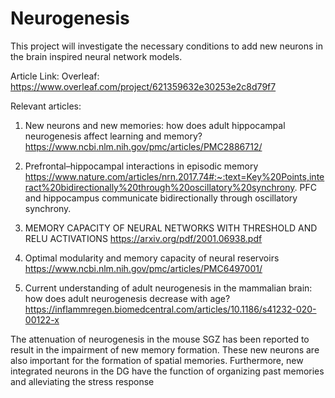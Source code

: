 
# Neurogenesis

This project will investigate the necessary conditions to add new neurons in the brain inspired neural network models.  

Article Link:
Overleaf:
https://www.overleaf.com/project/621359632e30253e2c8d79f7


Relevant articles:

1. New neurons and new memories: how does adult hippocampal neurogenesis affect learning and memory? https://www.ncbi.nlm.nih.gov/pmc/articles/PMC2886712/

2. Prefrontal–hippocampal interactions in episodic memory https://www.nature.com/articles/nrn.2017.74#:~:text=Key%20Points,interact%20bidirectionally%20through%20oscillatory%20synchrony.
PFC and hippocampus communicate bidirectionally through oscillatory synchrony.

3. MEMORY CAPACITY OF NEURAL NETWORKS WITH THRESHOLD AND RELU ACTIVATIONS https://arxiv.org/pdf/2001.06938.pdf

4. Optimal modularity and memory capacity of neural reservoirs https://www.ncbi.nlm.nih.gov/pmc/articles/PMC6497001/

5. Current understanding of adult neurogenesis in the mammalian brain: how does adult neurogenesis decrease with age?https://inflammregen.biomedcentral.com/articles/10.1186/s41232-020-00122-x

The attenuation of neurogenesis in the mouse SGZ has been reported to result in the impairment of new memory formation. These new neurons are also important for the formation of spatial memories. Furthermore, new integrated neurons in the DG have the function of organizing past memories and alleviating the stress response 

